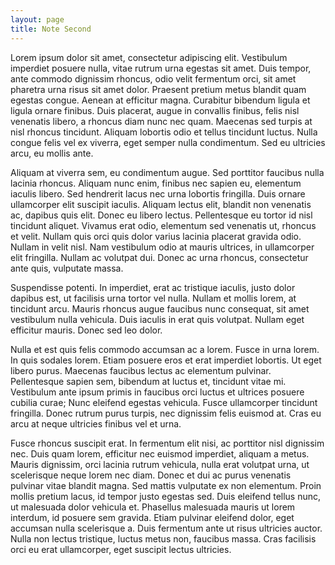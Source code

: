 ```yaml
---
layout: page
title: Note Second
---
```


Lorem ipsum dolor sit amet, consectetur adipiscing elit. Vestibulum imperdiet posuere nulla, vitae rutrum urna egestas sit amet. Duis tempor, ante commodo dignissim rhoncus, odio velit fermentum orci, sit amet pharetra urna risus sit amet dolor. Praesent pretium metus blandit quam egestas congue. Aenean at efficitur magna. Curabitur bibendum ligula et ligula ornare finibus. Duis placerat, augue in convallis finibus, felis nisl venenatis libero, a rhoncus diam nunc nec quam. Maecenas sed turpis at nisl rhoncus tincidunt. Aliquam lobortis odio et tellus tincidunt luctus. Nulla congue felis vel ex viverra, eget semper nulla condimentum. Sed eu ultricies arcu, eu mollis ante.

Aliquam at viverra sem, eu condimentum augue. Sed porttitor faucibus nulla lacinia rhoncus. Aliquam nunc enim, finibus nec sapien eu, elementum iaculis libero. Sed hendrerit lacus nec urna lobortis fringilla. Duis ornare ullamcorper elit suscipit iaculis. Aliquam lectus elit, blandit non venenatis ac, dapibus quis elit. Donec eu libero lectus. Pellentesque eu tortor id nisl tincidunt aliquet. Vivamus erat odio, elementum sed venenatis ut, rhoncus et velit. Nullam quis orci quis dolor varius lacinia placerat gravida odio. Nullam in velit nisl. Nam vestibulum odio at mauris ultrices, in ullamcorper elit fringilla. Nullam ac volutpat dui. Donec ac urna rhoncus, consectetur ante quis, vulputate massa.

Suspendisse potenti. In imperdiet, erat ac tristique iaculis, justo dolor dapibus est, ut facilisis urna tortor vel nulla. Nullam et mollis lorem, at tincidunt arcu. Mauris rhoncus augue faucibus nunc consequat, sit amet vestibulum nulla vehicula. Duis iaculis in erat quis volutpat. Nullam eget efficitur mauris. Donec sed leo dolor.

Nulla et est quis felis commodo accumsan ac a lorem. Fusce in urna lorem. In quis sodales lorem. Etiam posuere eros et erat imperdiet lobortis. Ut eget libero purus. Maecenas faucibus lectus ac elementum pulvinar. Pellentesque sapien sem, bibendum at luctus et, tincidunt vitae mi. Vestibulum ante ipsum primis in faucibus orci luctus et ultrices posuere cubilia curae; Nunc eleifend egestas vehicula. Fusce ullamcorper tincidunt fringilla. Donec rutrum purus turpis, nec dignissim felis euismod at. Cras eu arcu at neque ultricies finibus vel et urna.

Fusce rhoncus suscipit erat. In fermentum elit nisi, ac porttitor nisl dignissim nec. Duis quam lorem, efficitur nec euismod imperdiet, aliquam a metus. Mauris dignissim, orci lacinia rutrum vehicula, nulla erat volutpat urna, ut scelerisque neque lorem nec diam. Donec et dui ac purus venenatis pulvinar vitae blandit magna. Sed mattis vulputate ex non elementum. Proin mollis pretium lacus, id tempor justo egestas sed. Duis eleifend tellus nunc, ut malesuada dolor vehicula et. Phasellus malesuada mauris ut lorem interdum, id posuere sem gravida. Etiam pulvinar eleifend dolor, eget accumsan nulla scelerisque a. Duis fermentum ante ut risus ultricies auctor. Nulla non lectus tristique, luctus metus non, faucibus massa. Cras facilisis orci eu erat ullamcorper, eget suscipit lectus ultricies.
